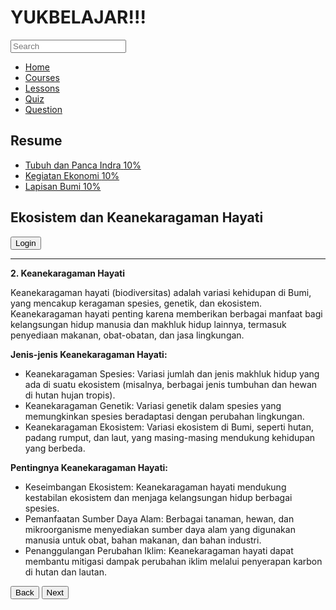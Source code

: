 <html lang="en">
<head>
    <meta charset="UTF-8">
    <meta name="viewport" content="width=device-width, initial-scale=1.0">
    <title>YUKBELAJAR!!!</title>
    <script src="https://cdn.tailwindcss.com"></script>
    <link rel="stylesheet" href="https://cdnjs.cloudflare.com/ajax/libs/font-awesome/5.15.3/css/all.min.css">
</head>
<body class="bg-gray-100">
    <div class="flex h-screen">
        <!-- Sidebar -->
        <div class="w-1/4 bg-white p-4">
            <h1 class="text-xl font-bold mb-4">YUKBELAJAR!!!</h1>
            <div class="relative mb-4">
                <input type="text" class="w-full p-2 border rounded" placeholder="Search">
                <i class="fas fa-search absolute top-3 right-3 text-gray-400"></i>
            </div>
            <nav class="mb-4">
                <ul>
                    <li class="mb-2"><a href="#" class="text-blue-500">Home</a></li>
                    <li class="mb-2"><a href="#" class="text-blue-500">Courses</a></li>
                    <li class="mb-2"><a href="#" class="text-blue-500">Lessons</a></li>
                    <li class="mb-2"><a href="#" class="text-blue-500">Quiz</a></li>
                    <li class="mb-2"><a href="#" class="text-blue-500">Question</a></li>
                </ul>
            </nav>
            <div>
                <h2 class="text-lg font-bold mb-2">Resume</h2>
                <ul>
                    <li class="mb-2">
                        <a href="#" class="flex justify-between">
                            <span>Tubuh dan Panca Indra</span>
                            <span>10%</span>
                        </a>
                        <div class="w-full bg-gray-200 h-1">
                            <div class="bg-blue-500 h-1" style="width: 10%;"></div>
                        </div>
                    </li>
                    <li class="mb-2">
                        <a href="#" class="flex justify-between">
                            <span>Kegiatan Ekonomi</span>
                            <span>10%</span>
                        </a>
                        <div class="w-full bg-gray-200 h-1">
                            <div class="bg-blue-500 h-1" style="width: 10%;"></div>
                        </div>
                    </li>
                    <li class="mb-2">
                        <a href="#" class="flex justify-between">
                            <span>Lapisan Bumi</span>
                            <span>10%</span>
                        </a>
                        <div class="w-full bg-gray-200 h-1">
                            <div class="bg-blue-500 h-1" style="width: 10%;"></div>
                        </div>
                    </li>
                </ul>
            </div>
        </div>
        <!-- Main Content -->
        <div class="flex-1 p-6">
            <div class="flex justify-between items-center mb-4">
                <h2 class="text-2xl font-bold">Ekosistem dan Keanekaragaman Hayati</h2>
                <div class="flex items-center space-x-4">
                    <i class="fas fa-bell text-gray-500"></i>
                    <i class="fas fa-cog text-gray-500"></i>
                    <button class="text-blue-500">Login</button>
                </div>
            </div>
            <hr class="border-black mb-4">
            <div class="bg-teal-100 p-4 rounded-lg shadow-md">
                <p class="mb-2"><strong>2. Keanekaragaman Hayati</strong></p>
                <p class="mb-2">Keanekaragaman hayati (biodiversitas) adalah variasi kehidupan di Bumi, yang mencakup keragaman spesies, genetik, dan ekosistem. Keanekaragaman hayati penting karena memberikan berbagai manfaat bagi kelangsungan hidup manusia dan makhluk hidup lainnya, termasuk penyediaan makanan, obat-obatan, dan jasa lingkungan.</p>
                <p class="mb-2"><strong>Jenis-jenis Keanekaragaman Hayati:</strong></p>
                <ul class="list-disc list-inside mb-2">
                    <li>Keanekaragaman Spesies: Variasi jumlah dan jenis makhluk hidup yang ada di suatu ekosistem (misalnya, berbagai jenis tumbuhan dan hewan di hutan hujan tropis).</li>
                    <li>Keanekaragaman Genetik: Variasi genetik dalam spesies yang memungkinkan spesies beradaptasi dengan perubahan lingkungan.</li>
                    <li>Keanekaragaman Ekosistem: Variasi ekosistem di Bumi, seperti hutan, padang rumput, dan laut, yang masing-masing mendukung kehidupan yang berbeda.</li>
                </ul>
                <p class="mb-2"><strong>Pentingnya Keanekaragaman Hayati:</strong></p>
                <ul class="list-disc list-inside mb-4">
                    <li>Keseimbangan Ekosistem: Keanekaragaman hayati mendukung kestabilan ekosistem dan menjaga kelangsungan hidup berbagai spesies.</li>
                    <li>Pemanfaatan Sumber Daya Alam: Berbagai tanaman, hewan, dan mikroorganisme menyediakan sumber daya alam yang digunakan manusia untuk obat, bahan makanan, dan bahan industri.</li>
                    <li>Penanggulangan Perubahan Iklim: Keanekaragaman hayati dapat membantu mitigasi dampak perubahan iklim melalui penyerapan karbon di hutan dan lautan.</li>
                </ul>
                <div class="flex justify-between">
                    <button class="bg-blue-500 text-white px-4 py-2 rounded">Back</button>
                    <button class="bg-blue-500 text-white px-4 py-2 rounded">Next</button>
                </div>
            </div>
        </div>
    </div>
</body>
</html>
